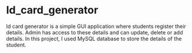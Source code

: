 # Id_card_generator

Id card generator is a simple GUI application where students register their details.
Admin has access to these details and can update, delete or add details.
In this project, I used MySQL database to store the details of the student.
